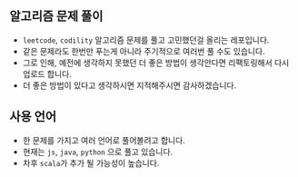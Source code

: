 ## 알고리즘 문제 풀이
- `leetcode`, `codility` 알고리즘 문제를 풀고 고민했던걸 올리는 레포입니다.
- 같은 문제라도 한번만 푸는게 아니라 주기적으로 여러번 풀 수도 있습니다.
- 그로 인해, 예전에 생각하지 못했던 더 좋은 방법이 생각안다면 리팩토링해서 다시 업로드 합니다.
- 더 좋은 방법이 있다고 생각하시면 지적해주시면 감사하겠습니다.

## 사용 언어
- 한 문제를 가지고 여러 언어로 풀어볼려고 합니다.
- 현재는 `js`, `java`, `python` 으로 풀고 있습니다.
- 차후 `scala`가 추가 될 가능성이 높습니다.
